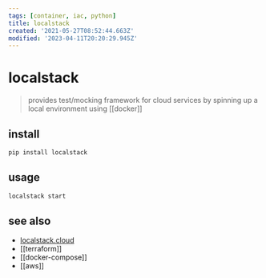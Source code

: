 ```yaml
---
tags: [container, iac, python]
title: localstack
created: '2021-05-27T08:52:44.663Z'
modified: '2023-04-11T20:20:29.945Z'
---
```


# localstack

> provides test/mocking framework for cloud services by spinning up a local environment using [[docker]]

## install

```sh
pip install localstack
```

## usage

```sh
localstack start
```

## see also

- [localstack.cloud](https://localstack.cloud/)
- [[terraform]]
- [[docker-compose]]
- [[aws]]
